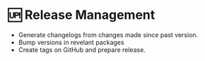 # 🆙 Release Management

- Generate changelogs from changes made since past version.
- Bump versions in revelant packages
- Create tags on GitHub and prepare release.